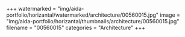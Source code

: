 +++
watermarked = "img/aida-portfolio/horizantal/watermarked/architecture/00560015.jpg"
image = "img/aida-portfolio/horizantal/thumbnails/architecture/00560015.jpg"
filename = "00560015"
categories = "Architecture"
+++
